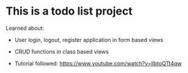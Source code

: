 # This is a todo list project 
Learned about:

- User login, logout, register application in form based views
- CRUD functions in class based views

- Tutorial followed:
https://www.youtube.com/watch?v=llbtoQTt4qw